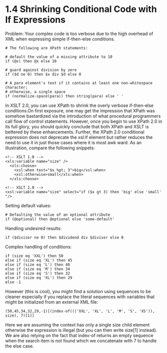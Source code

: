 # 1.4 Shrinking Conditional Code with If Expressions

Problem: Your complex code is too verbose due to the high overhead of XML when
expressing simple if-then-else conditions.

```
# The following are XPath statements:

# default the value of a missing attribute to 10
if (@x) then @x else 10

# guard against division by zero
if ($d ne 0) then $x div $d else 0

# A para element's text if it contains at least one non-whitespace character;
# otherwise, a single space
if (normalize-space(para)) then string(para) else ' '

```

In XSLT 2.0, you can use XPath to shrink the overly verbose if-then-else
conditions.On first exposure, one may get the impression that XPath was somehow
bastardized via the introduction of what procedural programmers call flow of
control statements. However, once you begin to use XPath 2.0 in its full glory,
you should quickly conclude that both XPath and XSLT is bettered by these
enhancements. Further, the XPath 2.0 conditional expression does not deprecate
the xsl:if element but rather reduces the need to use it in just those cases
where it is most awk ward. As an illustration, compare the following snippets:

```
<!-- XSLT 1.0 -->
<xls:variable name="size" />
  <xls:choose>
    <xsl:when test="$x %gt; 3">big</xsl:when>
    <xsl:otherwise>small</xls:when>
  </xls:choose>

<!-- XSLT 2.0 -->
<xsl:variable name="size" select="if ($x gt 3) then 'big' else 'small' "/>
```

Setting default values:

```
# Defaulting the value of an optional attribute
if (@optional) then @optional else 'some-default'
```

Handling undesired results:
```
if ($divisor ne 0) then $dividend div $divisor else 0
```

Complex handling of conditions:

```
if (size eq 'XXL') then 50
else if (size eq 'XL') then 45
else if (size eq 'L') then 40
else if (size eq 'M') then 34
else if (size eq 'S') then 32
else if (size eq 'XL') then 29
else -1
```

However (this is cool), you might find a solution using sequences to be cleaner
especially if you replace the literal sequences with variables that might be
initialized from an external XML file:

```
(50,45,34,32,29,-1)[(index-of((('XXL', 'XL', 'L', 'M', 'S', 'XS')), size), 7)[1]]
```

Here we are assuming the context has only a single size child element otherwise
the expression is illegal (but you can then write size[1] instead). We are also
relying on the fact that index-of returns an empty sequence when the search item
is not found which we concatenate with 7 to handle the else case.

